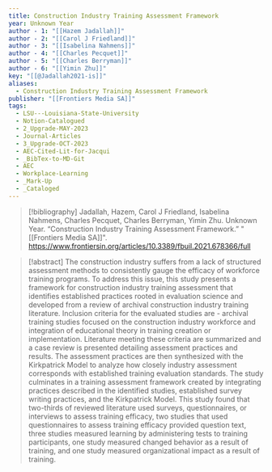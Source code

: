 ```yaml
---
title: Construction Industry Training Assessment Framework
year: Unknown Year
author - 1: "[[Hazem Jadallah]]"
author - 2: "[[Carol J Friedland]]"
author - 3: "[[Isabelina Nahmens]]"
author - 4: "[[Charles Pecquet]]"
author - 5: "[[Charles Berryman]]"
author - 6: "[[Yimin Zhu]]"
key: "[[@Jadallah2021-is]]"
aliases:
  - Construction Industry Training Assessment Framework
publisher: "[[Frontiers Media SA]]"
tags:
  - LSU---Louisiana-State-University
  - Notion-Catalogued
  - 2_Upgrade-MAY-2023
  - Journal-Articles
  - 3_Upgrade-OCT-2023
  - AEC-Cited-Lit-for-Jacqui
  - _BibTex-to-MD-Git
  - AEC
  - Workplace-Learning
  - _Mark-Up
  - _Cataloged
---
```


> [!bibliography]
> Jadallah, Hazem, Carol J Friedland, Isabelina Nahmens, Charles Pecquet, Charles Berryman, Yimin Zhu. Unknown Year. “Construction Industry Training Assessment Framework.” "[[Frontiers Media SA]]". https://www.frontiersin.org/articles/10.3389/fbuil.2021.678366/full

> [!abstract]
> The construction industry suffers from a lack of structured assessment methods to consistently gauge the efficacy of workforce training programs. To address this issue, this study presents a framework for construction industry training assessment that identifies established practices rooted in evaluation science and developed from a review of archival construction industry training literature. Inclusion criteria for the evaluated studies are -  archival training studies focused on the construction industry workforce and integration of educational theory in training creation or implementation. Literature meeting these criteria are summarized and a case review is presented detailing assessment practices and results. The assessment practices are then synthesized with the Kirkpatrick Model to analyze how closely industry assessment corresponds with established training evaluation standards. The study culminates in a training assessment framework created by integrating practices described in the identified studies, established survey writing practices, and the Kirkpatrick Model. This study found that two-thirds of reviewed literature used surveys, questionnaires, or interviews to assess training efficacy, two studies that used questionnaires to assess training efficacy provided question text, three studies measured learning by administering tests to training participants, one study measured changed behavior as a result of training, and one study measured organizational impact as a result of training.